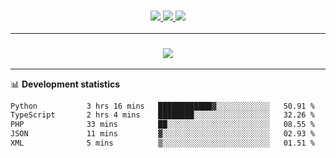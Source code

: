 <h3 align="center">
  <a href="https://github.com/hwalker928">
      <img src="https://img.shields.io/github/followers/hwalker928?label=Followers&style=for-the-badge&color=lightblue">
  </a>
  <a href="https://harryw.link/discord" alt="Discord">
      <img src="https://img.shields.io/discord/738451951758606336?label=discord&style=for-the-badge&color=lightblue"/>
  </a>
  <a href="https://harryw.link/sparked" alt="Sparked Host">
      <img src="https://img.shields.io/static/v1?label=Sponsor&message=Sparked%20Host&color=yellow&style=for-the-badge"/>
  </a>
</h3>

<hr>


<h3 align="center">
  <a href="https://github.com/hwalker928">
      <img src="https://github-profile-trophy.vercel.app/?username=hwalker928&no-bg=true&no-frame=true">
  </a>
</h3>


<hr>

📊 **Development statistics**

<!--START_SECTION:waka-->

```txt
Python           3 hrs 16 mins   ████████████▓░░░░░░░░░░░░   50.91 %
TypeScript       2 hrs 4 mins    ████████░░░░░░░░░░░░░░░░░   32.26 %
PHP              33 mins         ██░░░░░░░░░░░░░░░░░░░░░░░   08.55 %
JSON             11 mins         ▓░░░░░░░░░░░░░░░░░░░░░░░░   02.93 %
XML              5 mins          ▒░░░░░░░░░░░░░░░░░░░░░░░░   01.51 %
```

<!--END_SECTION:waka-->
